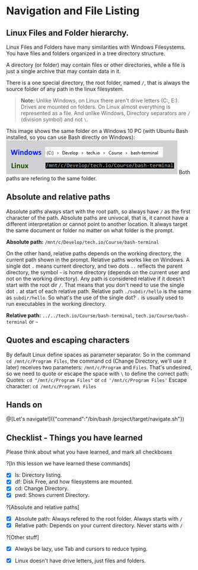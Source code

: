 # Navigation and File Listing

## Linux Files and Folder hierarchy.
Linux Files and Folders have many similarities with Windows Filesystems. You have files and folders organized in a tree directory structure.

A directory (or folder) may contain files or other directories, while a file is just a single archive that may contain data in it. 

There is a one special directory, the root folder, named `/`, that is always the source folder of any path in the linux filesystem.

>**Note:** Unlike Windows, on Linux there aren't drive letters (C:\, E:\). Drives are mounted on folders. On Linux almost everything is represented as a file. And unlike Windows, Directory separators are `/` (division symbol) and not `\`.


This image shows the same folder on a Windows 10 PC (with Ubuntu Bash installed, so you can use Bash directly on Windows):
![Terminal Prompt](/images/WinvsLinux.png)
Both paths are refering to the same folder.

## Absolute and relative paths

Absolute paths always start with the root path, so always have `/` as the first character of the path.
Absolute paths are univocal, that is, it cannot have a different interpretation or cannot point to another location.
It always target the same document or folder no matter on what folder is the prompt.

**Absolute path:** ```/mnt/c/Develop/tech.io/Course/bash-terminal```

On the other hand, relative paths depends on the working directory, the current path shown in the prompt.
Relative paths works like on Windows. A single dot `.` means current directory, and two dots `..` reflects the parent directory, the symbol `~` is home directory (depends on the current user and not on the working directory). 
Any path is considered relative if it doesn't start with the root dir `/`. That means that you don't need to use the single dot `.` at start of each relative path.
Relative path ```./subdir/hello``` is the same as ```subdir/hello```. So what's the use of the single dot? `.` is usually used to run executables in the working directory.

**Relative path:** ```../../tech.io/Course/bash-terminal```, ```tech.io/Course/bash-terminal``` or ```~```

## Quotes and escaping characters

By default Linux define spaces as parameter separator. So in the command ```cd /mnt/c/Program Files```, the command cd (Change Directory, we'll use it later) receives two parameters: `/mnt/c/Program` and `Files`.
That's undesired, so we need to quote or escape the space with `\` to define the correct path:
Quotes: ```cd "/mnt/c/Program Files"``` or ```cd '/mnt/c/Program Files'```
Escape character: ```cd /mnt/c/Program\ Files```

## Hands on
@[Let's navigate!]({"command":"/bin/bash /project/target/navigate.sh"})

## Checklist - Things you have learned

Please think about what you have learned, and mark all checkboxes

?[In this lesson we have learned these commands]
-[x] ls: Directory listing.
-[x] df: Disk Free, and how filesystems are mounted.
-[x] cd: Change Directory.
-[x] pwd: Shows current Directory.

?[Absolute and relative paths]
-[x] Absolute path: Always refered to the root folder. Always starts with `/`
-[x] Relative path: Depends on your current directory. Never starts with `/`

?[Other stuff]
-[x] Always be lazy, use Tab and cursors to reduce typing.
-[x] Linux doesn't have drive letters, just files and folders.

